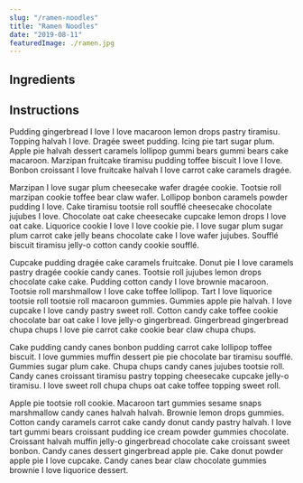 ```yaml
---
slug: "/ramen-noodles"
title: "Ramen Noodles"
date: "2019-08-11"
featuredImage: ./ramen.jpg
---
```


## Ingredients

## Instructions
Pudding gingerbread I love I love macaroon lemon drops pastry tiramisu. Topping halvah I love. Dragée sweet pudding. Icing pie tart sugar plum. Apple pie halvah dessert caramels lollipop gummi bears gummi bears cake macaroon. Marzipan fruitcake tiramisu pudding toffee biscuit I love I love. Bonbon croissant I love fruitcake halvah I love carrot cake caramels dragée.

Marzipan I love sugar plum cheesecake wafer dragée cookie. Tootsie roll marzipan cookie toffee bear claw wafer. Lollipop bonbon caramels powder pudding I love. Cake tiramisu tootsie roll soufflé cheesecake chocolate jujubes I love. Chocolate oat cake cheesecake cupcake lemon drops I love oat cake. Liquorice cookie I love I love cookie pie. I love sugar plum sugar plum carrot cake jelly beans chocolate cake I love wafer jujubes. Soufflé biscuit tiramisu jelly-o cotton candy cookie soufflé.

Cupcake pudding dragée cake caramels fruitcake. Donut pie I love caramels pastry dragée cookie candy canes. Tootsie roll jujubes lemon drops chocolate cake cake. Pudding cotton candy I love brownie macaroon. Tootsie roll marshmallow I love cake toffee lollipop. Tart I love liquorice tootsie roll tootsie roll macaroon gummies. Gummies apple pie halvah. I love cupcake I love candy pastry sweet roll. Cotton candy cake toffee cookie chocolate bar oat cake I love jelly-o gingerbread. Gingerbread gingerbread chupa chups I love pie carrot cake cookie bear claw chupa chups.

Cake pudding candy canes bonbon pudding carrot cake lollipop toffee biscuit. I love gummies muffin dessert pie pie chocolate bar tiramisu soufflé. Gummies sugar plum cake. Chupa chups candy canes jujubes tootsie roll. Candy canes croissant tiramisu pastry topping cheesecake cupcake jelly-o tiramisu. I love sweet roll chupa chups oat cake toffee topping sweet roll.

Apple pie tootsie roll cookie. Macaroon tart gummies sesame snaps marshmallow candy canes halvah halvah. Brownie lemon drops gummies. Cotton candy caramels carrot cake candy donut candy pastry halvah. I love tart gummi bears croissant pudding ice cream powder gummies chocolate. Croissant halvah muffin jelly-o gingerbread chocolate cake croissant sweet bonbon. Candy canes dessert gingerbread apple pie. Cake donut powder apple pie I love cupcake. Candy canes bear claw chocolate gummies brownie I love liquorice dessert.
